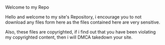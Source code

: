 Welcome to my Repo

Hello and welcome to my site's Repository, i encourage you to not download any files form here as the files contained here are very sensitive.

Also, these files are copyrighted, if i find out that you have been violating my copyrighted content, then i will DMCA takedown your site.
